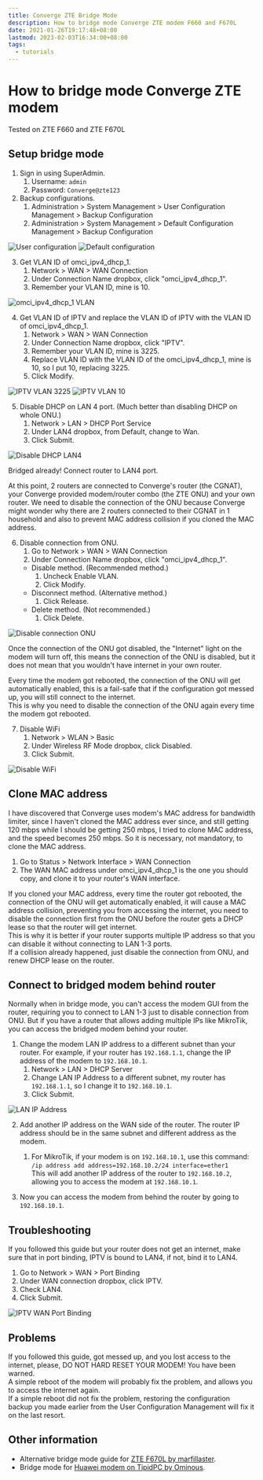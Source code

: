 ```yaml
---
title: Converge ZTE Bridge Mode
description: How to bridge mode Converge ZTE modem F660 and F670L
date: 2021-01-26T19:17:48+08:00
lastmod: 2023-02-03T16:34:00+08:00
tags:
  - tutorials
---
```

# How to bridge mode Converge ZTE modem
Tested on ZTE F660 and ZTE F670L

## Setup bridge mode

1. Sign in using SuperAdmin.
   1. Username: `admin`
   2. Password: `Converge@zte123`
2. Backup configurations.
   1. Administration > System Management > User Configuration Management > Backup Configuration
   2. Administration > System Management > Default Configuration Management > Backup Configuration

![User configuration](User-configuration.png)
![Default configuration](Default-configuration.png)

3. Get VLAN ID of omci_ipv4_dhcp_1.
   1. Network > WAN > WAN Connection
   2. Under Connection Name dropbox, click "omci_ipv4_dhcp_1".
   3. Remember your VLAN ID, mine is 10.

![omci_ipv4_dhcp_1 VLAN](omci_ipv4_dhcp_1-VLAN.png)

4. Get VLAN ID of IPTV and replace the VLAN ID of IPTV with the VLAN ID of omci_ipv4_dhcp_1.
   1. Network > WAN > WAN Connection
   2. Under Connection Name dropbox, click "IPTV".
   3. Remember your VLAN ID, mine is 3225.
   4. Replace VLAN ID with the VLAN ID of the omci_ipv4_dhcp_1, mine is 10, so I put 10, replacing 3225.
   5. Click Modify.

![IPTV VLAN 3225](IPTV-VLAN-3225.png)
![IPTV VLAN 10](IPTV-VLAN-10.png)

5. Disable DHCP on LAN 4 port. (Much better than disabling DHCP on whole ONU.)
   1. Network > LAN > DHCP Port Service
   2. Under LAN4 dropbox, from Default, change to Wan.
   3. Click Submit.

![Disable DHCP LAN4](Disable-DHCP-LAN4.png)

Bridged already! Connect router to LAN4 port.

At this point, 2 routers are connected to Converge's router (the CGNAT), your Converge provided modem/router combo (the ZTE ONU) and your own router. We need to disable the connection of the ONU because Converge might wonder why there are 2 routers connected to their CGNAT in 1 household and also to prevent MAC address collision if you cloned the MAC address.

6. Disable connection from ONU.
   1. Go to Network > WAN > WAN Connection
   2. Under Connection Name dropbox, click "omci_ipv4_dhcp_1".
   * Disable method. (Recommended method.)
      1. Uncheck Enable VLAN.
      2. Click Modify.
   * Disconnect method. (Alternative method.)
      1. Click Release.
   * Delete method. (Not recommended.)
      1. Click Delete.

![Disable connection ONU](Disable-connection-ONU.png)

Once the connection of the ONU got disabled, the "Internet" light on the modem will turn off, this means the connection of the ONU is disabled, but it does not mean that you wouldn't have internet in your own router.

Every time the modem got rebooted, the connection of the ONU will get automatically enabled, this is a fail-safe that if the configuration got messed up, you will still connect to the internet.\
This is why you need to disable the connection of the ONU again every time the modem got rebooted.

7. Disable WiFi
   1. Network > WLAN > Basic
   2. Under Wireless RF Mode dropbox, click Disabled.
   3. Click Submit.

![Disable WiFi](Disable-WiFi.png)

## Clone MAC address
I have discovered that Converge uses modem's MAC address for bandwidth limiter, since I haven't cloned the MAC address ever since, and still getting 120 mbps while I should be getting 250 mbps, I tried to clone MAC address, and the speed becomes 250 mbps. So it is necessary, not mandatory, to clone the MAC address.

1. Go to Status > Network Interface > WAN Connection
2. The WAN MAC address under omci_ipv4_dhcp_1 is the one you should copy, and clone it to your router's WAN interface.

If you cloned your MAC address, every time the router got rebooted, the connection of the ONU will get automatically enabled, it will cause a MAC address collision, preventing you from accessing the internet, you need to disable the connection first from the ONU before the router gets a DHCP lease so that the router will get internet.\
This is why it is better if your router supports multiple IP address so that you can disable it without connecting to LAN 1-3 ports.\
If a collision already happened, just disable the connection from ONU, and renew DHCP lease on the router.

## Connect to bridged modem behind router
Normally when in bridge mode, you can't access the modem GUI from the router, requiring you to connect to LAN 1-3 just to disable connection from ONU. But if you have a router that allows adding multiple IPs like MikroTik, you can access the bridged modem behind your router.

1. Change the modem LAN IP address to a different subnet than your router. For example, if your router has `192.168.1.1`, change the IP address of the modem to `192.168.10.1`.
   1. Network > LAN > DHCP Server
   2. Change LAN IP Address to a different subnet, my router has `192.168.1.1`, so I change it to `192.168.10.1`.
   3. Click Submit.

![LAN IP Address](LAN-IP-Address.png)

2. Add another IP address on the WAN side of the router. The router IP address should be in the same subnet and different address as the modem.
   1. For MikroTik, if your modem is on `192.168.10.1`, use this command:\
   `/ip address add address=192.168.10.2/24 interface=ether1`\
   This will add another IP address of the router to `192.168.10.2`, allowing you to access the modem at `192.168.10.1`.

3. Now you can access the modem from behind the router by going to `192.168.10.1`.

## Troubleshooting
If you followed this guide but your router does not get an internet, make sure that in port binding, IPTV is bound to LAN4, if not, bind it to LAN4.

1. Go to Network > WAN > Port Binding
2. Under WAN connection dropbox, click IPTV.
3. Check LAN4.
4. Click Submit.

![IPTV WAN Port Binding](IPTV-WAN-Port-Binding.png)

## Problems
If you followed this guide, got messed up, and you lost access to the internet, please, DO NOT HARD RESET YOUR MODEM! You have been warned.\
A simple reboot of the modem will probably fix the problem, and allows you to access the internet again.\
If a simple reboot did not fix the problem, restoring the configuration backup you made earlier from the User Configuration Management will fix it on the last resort.

## Other information
* Alternative bridge mode guide for [ZTE F670L by marfillaster](https://gist.github.com/marfillaster/5cfdc5d2c9e0bed3d8979f07944c051a).
* Bridge mode for [Huawei modem on TipidPC by Ominous](https://tipidpc.com/viewtopic.php?tid=298525&page=468).